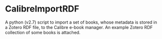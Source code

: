 CalibreImportRDF
================

A python (v2.7) script to import a set of books, whose metadata is stored in a Zotero RDF file, to the Calibre e-book manager.
An example Zotero RDF collection of some books is attached.
